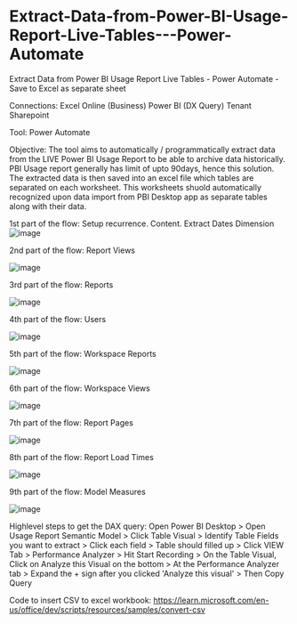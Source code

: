 # Extract-Data-from-Power-BI-Usage-Report-Live-Tables---Power-Automate
Extract Data from Power BI Usage Report Live Tables - Power Automate - Save to Excel as separate sheet

Connections: 
Excel Online (Business) 
Power BI (DX Query) 
Tenant Sharepoint  

Tool: Power Automate

Objective:
The tool aims to automatically / programmatically extract data from the LIVE Power BI Usage Report to be able to archive data historically. PBI Usage report generally has limit of upto 90days, hence this solution. The extracted data is then saved into an excel file which tables are separated on each worksheet. This worksheets shuold automatically recognized upon data import from PBI Desktop app as separate tables along with their data.

1st part of the flow: Setup recurrence. Content. Extract Dates Dimension
![image](https://github.com/user-attachments/assets/3b913523-bbbf-43ad-80a0-448d16c12449)


2nd part of the flow: Report Views

![image](https://github.com/user-attachments/assets/6a64976f-f292-4a71-bdf1-c6cae1903b2b)


3rd part of the flow: Reports

![image](https://github.com/user-attachments/assets/d6167cb7-58d7-427c-9ea5-ffa591fad7a6)


4th part of the flow: Users

![image](https://github.com/user-attachments/assets/b3b6c0a5-a024-4950-928a-509c0a0d345e)


5th part of the flow: Workspace Reports

![image](https://github.com/user-attachments/assets/36531c75-ce25-46f5-b4ce-26a7c7a00ee0)


6th part of the flow: Workspace Views

![image](https://github.com/user-attachments/assets/4c85ed29-84b8-4847-aa44-5112c9242425)


7th part of the flow: Report Pages

![image](https://github.com/user-attachments/assets/e9e8df4e-3b63-4316-aca0-9fa17b84c064)


8th part of the flow: Report Load Times

![image](https://github.com/user-attachments/assets/da1789fc-3b6e-4524-896e-74571cc81814)


9th part of the flow: Model Measures

![image](https://github.com/user-attachments/assets/2fcfe22c-4dc1-47d5-8970-8def9f9c4cf7)

Highlevel steps to get the DAX query:
Open Power BI Desktop > Open Usage Report Semantic Model > Click Table Visual > 
Identify Table Fields you want to extract > Click each field > Table should filled up >
Click VIEW Tab > Performance Analyzer > Hit Start Recording > On the Table Visual, Click on Analyze this Visual on the bottom >
At the Performance Analyzer tab > Expand the + sign after you clicked 'Analyze this visual' > Then Copy Query

Code to insert CSV to excel workbook:
https://learn.microsoft.com/en-us/office/dev/scripts/resources/samples/convert-csv









